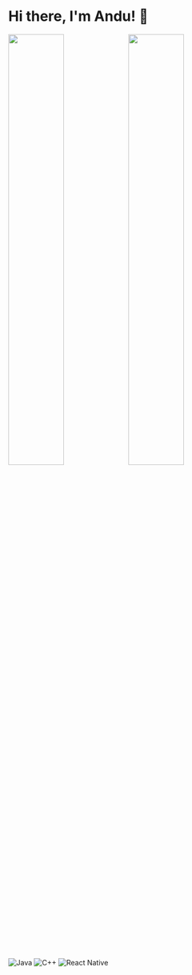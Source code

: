 # Hi there, I'm Andu! 👋

<img align="left" width="47%" src="https://github-readme-stats.vercel.app/api?username=andusch&show_icons=true&theme=radical"/>

<img algin="left" width="47%" src="https://github-readme-stats.vercel.app/api/top-langs/?username=andusch&layout=compact"/>

</br>

<p float="left">
<img algin="left" alt="Java" src="https://img.shields.io/badge/java-%23ED8B00.svg?style=for-the-badge&logo=java&logoColor=white">
<img algin="center" alt="C++" src="https://img.shields.io/badge/c++-%2300599C.svg?style=for-the-badge&logo=c%2B%2B&logoColor=white">
<img algin="right" alt="React Native" src="https://img.shields.io/badge/react_native-%2320232a.svg?style=for-the-badge&logo=react&logoColor=%2361DAFB">
</p>


